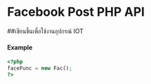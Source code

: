 # Facebook Post PHP API
##เขียนขึ้นเพื่อใช้งานอุปกรณ์ IOT
#### Example

``` php
<?php
faceFunc = new Fac();
?>
```

